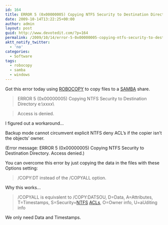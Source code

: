 ```yaml
---
id: 164
title: ERROR 5 (0x00000005) Copying NTFS Security to Destination Directory
date: 2009-10-14T13:22:25+00:00
author: admin
layout: post
guid: http://www.devotedit.com/?p=164
permalink: /2009/10/14/error-5-0x00000005-copying-ntfs-security-to-destination-directory/
aktt_notify_twitter:
  - 'no'
categories:
  - Software
tags:
  - robocopy
  - samba
  - windows
---
```

Got this error today using [ROBOCOPY](http://en.wikipedia.org/wiki/Robocopy) to copy files to a [SAMBA](http://en.wikipedia.org/wiki/Samba_%28software%29) share.

> ERROR 5 (0x00000005) Copying NTFS Security to Destination Directory e:\xxxx\
  
> Access is denied.

I figured out a workaround&#8230;

<!--more-->

Backup mode cannot circumvent explicit NTFS deny ACL&#8217;s if the copier isn&#8217;t the objects&#8217; owner.

(Error message: ERROR 5 (0x00000005) Copying NTFS Security to Destination Directory. Access denied.)

You can overcome this error by just copying the data in the files with these Options setting:

> /COPY:DT instead of the /COPYALL option.

Why this works&#8230;

> /COPYALL is equivalent to /COPY:DATSOU, D=Data, A=Attributes, T=Timestamps, S=Security=[NTFS](http://en.wikipedia.org/wiki/NTFS "NTFS") [ACLs](http://en.wikipedia.org/wiki/Access_control_list "Access control list"), O=Owner info, U=aUditing info

We only need Data and Timestamps.